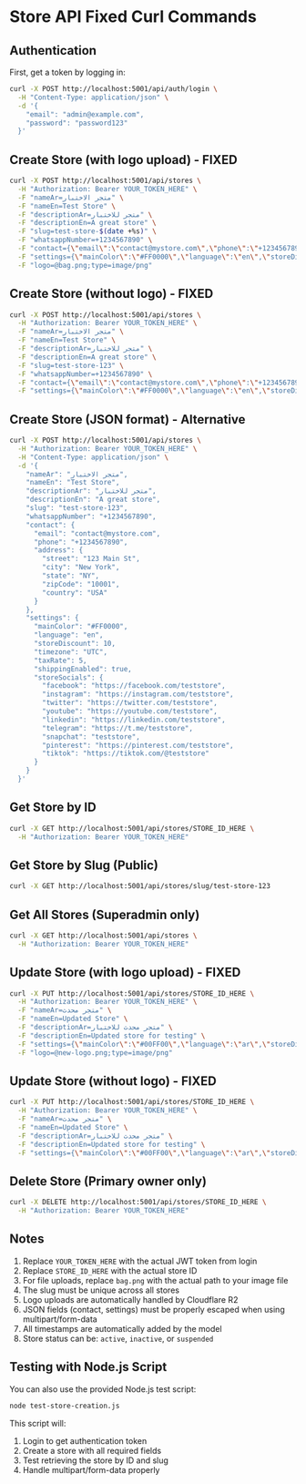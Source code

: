 # Store API Fixed Curl Commands

## Authentication
First, get a token by logging in:

```bash
curl -X POST http://localhost:5001/api/auth/login \
  -H "Content-Type: application/json" \
  -d '{
    "email": "admin@example.com",
    "password": "password123"
  }'
```

## Create Store (with logo upload) - FIXED

```bash
curl -X POST http://localhost:5001/api/stores \
  -H "Authorization: Bearer YOUR_TOKEN_HERE" \
  -F "nameAr=متجر الاختبار" \
  -F "nameEn=Test Store" \
  -F "descriptionAr=متجر للاختبار" \
  -F "descriptionEn=A great store" \
  -F "slug=test-store-$(date +%s)" \
  -F "whatsappNumber=+1234567890" \
  -F "contact={\"email\":\"contact@mystore.com\",\"phone\":\"+1234567890\",\"address\":{\"street\":\"123 Main St\",\"city\":\"New York\",\"state\":\"NY\",\"zipCode\":\"10001\",\"country\":\"USA\"}}" \
  -F "settings={\"mainColor\":\"#FF0000\",\"language\":\"en\",\"storeDiscount\":10,\"timezone\":\"UTC\",\"taxRate\":5,\"shippingEnabled\":true,\"storeSocials\":{\"facebook\":\"https://facebook.com/teststore\",\"instagram\":\"https://instagram.com/teststore\",\"twitter\":\"https://twitter.com/teststore\",\"youtube\":\"https://youtube.com/teststore\",\"linkedin\":\"https://linkedin.com/teststore\",\"telegram\":\"https://t.me/teststore\",\"snapchat\":\"teststore\",\"pinterest\":\"https://pinterest.com/teststore\",\"tiktok\":\"https://tiktok.com/@teststore\"}}" \
  -F "logo=@bag.png;type=image/png"
```

## Create Store (without logo) - FIXED

```bash
curl -X POST http://localhost:5001/api/stores \
  -H "Authorization: Bearer YOUR_TOKEN_HERE" \
  -F "nameAr=متجر الاختبار" \
  -F "nameEn=Test Store" \
  -F "descriptionAr=متجر للاختبار" \
  -F "descriptionEn=A great store" \
  -F "slug=test-store-123" \
  -F "whatsappNumber=+1234567890" \
  -F "contact={\"email\":\"contact@mystore.com\",\"phone\":\"+1234567890\",\"address\":{\"street\":\"123 Main St\",\"city\":\"New York\",\"state\":\"NY\",\"zipCode\":\"10001\",\"country\":\"USA\"}}" \
  -F "settings={\"mainColor\":\"#FF0000\",\"language\":\"en\",\"storeDiscount\":10,\"timezone\":\"UTC\",\"taxRate\":5,\"shippingEnabled\":true}"
```

## Create Store (JSON format) - Alternative

```bash
curl -X POST http://localhost:5001/api/stores \
  -H "Authorization: Bearer YOUR_TOKEN_HERE" \
  -H "Content-Type: application/json" \
  -d '{
    "nameAr": "متجر الاختبار",
    "nameEn": "Test Store",
    "descriptionAr": "متجر للاختبار",
    "descriptionEn": "A great store",
    "slug": "test-store-123",
    "whatsappNumber": "+1234567890",
    "contact": {
      "email": "contact@mystore.com",
      "phone": "+1234567890",
      "address": {
        "street": "123 Main St",
        "city": "New York",
        "state": "NY",
        "zipCode": "10001",
        "country": "USA"
      }
    },
    "settings": {
      "mainColor": "#FF0000",
      "language": "en",
      "storeDiscount": 10,
      "timezone": "UTC",
      "taxRate": 5,
      "shippingEnabled": true,
      "storeSocials": {
        "facebook": "https://facebook.com/teststore",
        "instagram": "https://instagram.com/teststore",
        "twitter": "https://twitter.com/teststore",
        "youtube": "https://youtube.com/teststore",
        "linkedin": "https://linkedin.com/teststore",
        "telegram": "https://t.me/teststore",
        "snapchat": "teststore",
        "pinterest": "https://pinterest.com/teststore",
        "tiktok": "https://tiktok.com/@teststore"
      }
    }
  }'
```

## Get Store by ID

```bash
curl -X GET http://localhost:5001/api/stores/STORE_ID_HERE \
  -H "Authorization: Bearer YOUR_TOKEN_HERE"
```

## Get Store by Slug (Public)

```bash
curl -X GET http://localhost:5001/api/stores/slug/test-store-123
```

## Get All Stores (Superadmin only)

```bash
curl -X GET http://localhost:5001/api/stores \
  -H "Authorization: Bearer YOUR_TOKEN_HERE"
```

## Update Store (with logo upload) - FIXED

```bash
curl -X PUT http://localhost:5001/api/stores/STORE_ID_HERE \
  -H "Authorization: Bearer YOUR_TOKEN_HERE" \
  -F "nameAr=متجر محدث" \
  -F "nameEn=Updated Store" \
  -F "descriptionAr=متجر محدث للاختبار" \
  -F "descriptionEn=Updated store for testing" \
  -F "settings={\"mainColor\":\"#00FF00\",\"language\":\"ar\",\"storeDiscount\":15,\"timezone\":\"Asia/Dubai\",\"taxRate\":7,\"shippingEnabled\":false}" \
  -F "logo=@new-logo.png;type=image/png"
```

## Update Store (without logo) - FIXED

```bash
curl -X PUT http://localhost:5001/api/stores/STORE_ID_HERE \
  -H "Authorization: Bearer YOUR_TOKEN_HERE" \
  -F "nameAr=متجر محدث" \
  -F "nameEn=Updated Store" \
  -F "descriptionAr=متجر محدث للاختبار" \
  -F "descriptionEn=Updated store for testing" \
  -F "settings={\"mainColor\":\"#00FF00\",\"language\":\"ar\",\"storeDiscount\":15,\"timezone\":\"Asia/Dubai\",\"taxRate\":7,\"shippingEnabled\":false}"
```

## Delete Store (Primary owner only)

```bash
curl -X DELETE http://localhost:5001/api/stores/STORE_ID_HERE \
  -H "Authorization: Bearer YOUR_TOKEN_HERE"
```

## Notes

1. Replace `YOUR_TOKEN_HERE` with the actual JWT token from login
2. Replace `STORE_ID_HERE` with the actual store ID
3. For file uploads, replace `bag.png` with the actual path to your image file
4. The slug must be unique across all stores
5. Logo uploads are automatically handled by Cloudflare R2
6. JSON fields (contact, settings) must be properly escaped when using multipart/form-data
7. All timestamps are automatically added by the model
8. Store status can be: `active`, `inactive`, or `suspended`

## Testing with Node.js Script

You can also use the provided Node.js test script:

```bash
node test-store-creation.js
```

This script will:
1. Login to get authentication token
2. Create a store with all required fields
3. Test retrieving the store by ID and slug
4. Handle multipart/form-data properly 